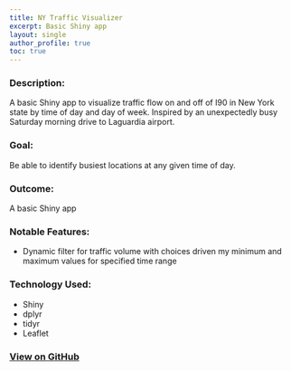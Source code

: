 ```yaml
---
title: NY Traffic Visualizer
excerpt: Basic Shiny app
layout: single
author_profile: true
toc: true
---
```


### Description:
A basic Shiny app to visualize traffic flow on and off of I90 in New York state by time of day and day of week. Inspired by an unexpectedly busy Saturday morning drive to Laguardia airport.

### Goal:
Be able to identify busiest locations at any given time of day.

### Outcome:
A basic Shiny app

### Notable Features:
* Dynamic filter for traffic volume with choices driven my minimum and maximum values for specified time range

### Technology Used:
* Shiny
* dplyr
* tidyr
* Leaflet

### [View on GitHub](https://github.com/matthewjrogers/NY-Tolls-Shiny)
